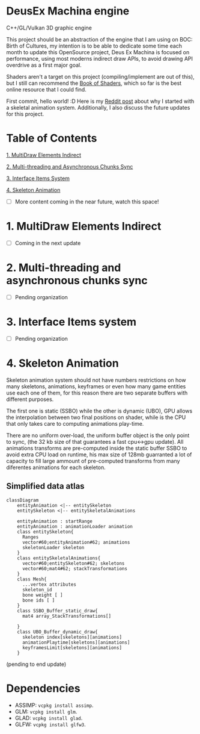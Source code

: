 # DeusEx Machina engine
C++/GL/Vulkan 3D graphic engine

This project should be an abstraction of the engine that I am using on BOC: Birth of Cultures, my intention is to be able to dedicate some time each month to update this OpenSource project, Deus Ex Machina is focused on performance, using most moderns indirect draw APIs, to avoid drawing API overdrive as a first major goal.

Shaders aren't a target on this project (compiling/implement are out of this), but I still can recommend the [Book of Shaders](https://thebookofshaders.com/), which so far is the best online resource that I could find.


First commit, hello world! :D
Here is my [Reddit post](https://www.reddit.com/r/BirthOfCivilization/comments/smbddl/deus_ex_machina_engine_first_public_repository/) about why I started with a skeletal animation system. Additionally, I also discuss the future updates for this project.



# Table of Contents
[1. MultiDraw Elements Indirect](https://github.com/BraisMarteloLopez/Deus_Ex_Machina_engine#1-multidraw-elements-indirect)

[2. Multi-threading and Asynchronous Chunks Sync](https://github.com/BraisMarteloLopez/Deus_Ex_Machina_engine#2-multi-threading-and-asynchronous-chunks-sync)

[3. Interface Items System](https://github.com/BraisMarteloLopez/Deus_Ex_Machina_engine#3-interface-items-system)

[4. Skeleton Animation](https://github.com/BraisMarteloLopez/Deus_Ex_Machina_engine#4-skeleton-animation)

- [ ] More content coming in the near future, watch this space!


# 1. MultiDraw Elements Indirect
- [ ] Coming in the next update

# 2. Multi-threading and asynchronous chunks sync
- [ ] Pending organization

# 3. Interface Items system
- [ ] Pending organization

# 4. Skeleton Animation
Skeleton animation system should not have numbers restrictions on how many skeletons, animations, keyframes or even how many game entities use each one of them, for this reason there are two separate buffers with different purposes. 

The first one is static (SSBO) while the other is dynamic (UBO), GPU allows the interpolation between two final positions on shader, while is the CPU that only takes care to computing animations play-time. 

There are no uniform over-load, the uniform buffer object is the only point to sync, (the 32 kb size of that guarantees a fast cpu<->gpu update). All animations transforms are pre-computed inside the static buffer SSBO to avoid extra CPU load on runtime, his max size of 128mb guarranted a lot of capacity to fill large ammount of pre-computed transforms from many diferentes animations for each skeleton.

<!-- ![Atlas_animations](https://user-images.githubusercontent.com/5490676/152707323-daf85571-5b85-4b25-a434-c0bee2b82e67.jpg) -->
## Simplified data atlas
```mermaid
classDiagram
    entityAnimation <|-- entitySkeleton
    entitySkeleton <|-- entitySkeletalAnimations

    entityAnimation : startRange
    entityAnimation : animationLoader animation
    class entitySkeleton{
      Ranges
      vector#60;entityAnimation#62; animations
      skeletonLoader skeleton
    }
    class entitySkeletalAnimations{
      vector#60;entitySkeleton#62; skeletons
      vector#60;mat4#62; stackTransformations
    }
    class Mesh{
      ...vertex attributes
      skeleton_id
      bone weight [ ]
      bone ids [ ]
    }
    class SSBO_Buffer_static_draw{
      mat4 array_StackTransformations[]
      
    }
    class UBO_Buffer_dynamic_draw{
      skeleton index[skeletons][animations]
      animationPlaytime[skeletons][animations]
      keyframesLimit[skeletons][animations]
    }
```
(pending to end update)




# Dependencies

- ASSIMP: `vcpkg install assimp`.
- GLM: `vcpkg install glm`.
- GLAD: `vcpkg install glad`.
- GLFW: `vcpkg install glfw3`.


